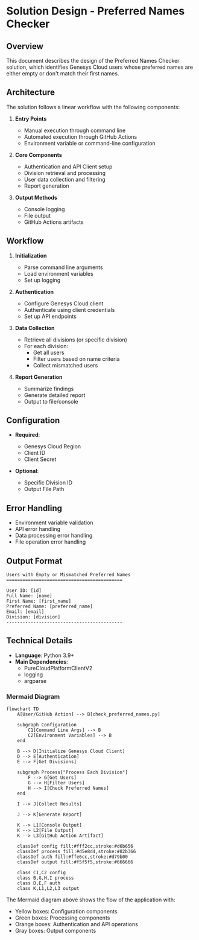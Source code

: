 # Solution Design - Preferred Names Checker

## Overview
This document describes the design of the Preferred Names Checker solution, which identifies Genesys Cloud users whose preferred names are either empty or don't match their first names.

## Architecture
The solution follows a linear workflow with the following components:

1. **Entry Points**
   - Manual execution through command line
   - Automated execution through GitHub Actions
   - Environment variable or command-line configuration

2. **Core Components**
   - Authentication and API Client setup
   - Division retrieval and processing
   - User data collection and filtering
   - Report generation

3. **Output Methods**
   - Console logging
   - File output
   - GitHub Actions artifacts

## Workflow
1. **Initialization**
   - Parse command line arguments
   - Load environment variables
   - Set up logging

2. **Authentication**
   - Configure Genesys Cloud client
   - Authenticate using client credentials
   - Set up API endpoints

3. **Data Collection**
   - Retrieve all divisions (or specific division)
   - For each division:
     - Get all users
     - Filter users based on name criteria
     - Collect mismatched users

4. **Report Generation**
   - Summarize findings
   - Generate detailed report
   - Output to file/console

## Configuration
- **Required**:
  - Genesys Cloud Region
  - Client ID
  - Client Secret

- **Optional**:
  - Specific Division ID
  - Output File Path

## Error Handling
- Environment variable validation
- API error handling
- Data processing error handling
- File operation error handling

## Output Format
```
Users with Empty or Mismatched Preferred Names
===========================================

User ID: [id]
Full Name: [name]
First Name: [first_name]
Preferred Name: [preferred_name]
Email: [email]
Division: [division]
-------------------------------------------
```

## Technical Details
- **Language**: Python 3.9+
- **Main Dependencies**: 
  - PureCloudPlatformClientV2
  - logging
  - argparse

### Mermaid Diagram
```mermaid
flowchart TD
    A[User/GitHub Action] --> B[check_preferred_names.py]
    
    subgraph Configuration
        C1[Command Line Args] --> B
        C2[Environment Variables] --> B
    end
    
    B --> D[Initialize Genesys Cloud Client]
    D --> E[Authentication]
    E --> F[Get Divisions]
    
    subgraph Process["Process Each Division"]
        F --> G[Get Users]
        G --> H[Filter Users]
        H --> I[Check Preferred Names]
    end
    
    I --> J[Collect Results]
    
    J --> K[Generate Report]
    
    K --> L1[Console Output]
    K --> L2[File Output]
    K --> L3[GitHub Action Artifact]
    
    classDef config fill:#fff2cc,stroke:#d6b656
    classDef process fill:#d5e8d4,stroke:#82b366
    classDef auth fill:#ffe6cc,stroke:#d79b00
    classDef output fill:#f5f5f5,stroke:#666666
    
    class C1,C2 config
    class B,G,H,I process
    class D,E,F auth
    class K,L1,L2,L3 output
```

The Mermaid diagram above shows the flow of the application with:
- Yellow boxes: Configuration components
- Green boxes: Processing components
- Orange boxes: Authentication and API operations
- Gray boxes: Output components
